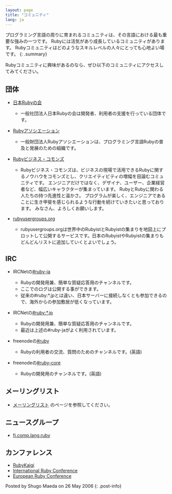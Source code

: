 ```yaml
---
layout: page
title: "コミュニティ"
lang: ja
---
```


プログラミング言語の周りに育まれるコミュニティは、その言語における最も重要な強みの一つです。
Rubyには活気があり成長しているコミュニティがあります。
Rubyコミュニティはどのようなスキルレベルの人々にとっても心地よい場です。
{: .summary}

Rubyコミュニティに興味があるのなら、ぜひ以下のコミュニティにアクセスしてみてください。

## 団体

* [日本Rubyの会][1]
  * 一般社団法人日本Rubyの会は開発者、利用者の支援を行っている団体です。

* [Rubyアソシエーション][2]
  * 一般財団法人Rubyアソシエーションは、プログラミング言語Rubyの普及と発展のための組織です。

* [Rubyビジネス・コモンズ][3]
  * Rubyビジネス・コモンズは、ビジネスの現場で活用できるRubyに関するノウハウをコモンズとし、クリエイティビティの増幅を目論むコミュニティです。
    エンジニアだけではなく、デザイナ、ユーザー、企業経営者など、幅広いキャラクターが集まっています。
    RubyとRubyに関わる人たちの持つ先進性と温かさ。
    プログラムが楽しく、エンジニアであることに生き甲斐を感じられるような行動を続けていきたいと思っております。
    みなさん、よろしくお願いします。

* [rubyusergroups.org][4]
  * rubyusergroups.orgは世界中のRubyistとRubyistの集まりを地図上にプロットして公開するサービスです。日本のRubyistやRubyistの集まりもどんどんリストに追加していくとよいでしょう。

## IRC

* IRCNetの[#ruby-ja](irc://irc.ircnet.ne.jp/%23ruby-ja?charset=iso-2022-jp)
  * Rubyの開発用兼、簡単な質疑応答用のチャンネルです。
  * ここでのログは公開する事ができます。
  * 従来の#ruby:\*.jpとは違い、日本サーバーに接続しなくとも参加できるので、海外からの参加敷居が低くなっています。

* IRCNetの[#ruby:\*.jp](irc://irc.ircnet.ne.jp/%23ruby:*.jp?charset=iso-2022-jp)
  * Rubyの開発用兼、簡単な質疑応答用のチャンネルです。
  * 最近は上述の#ruby-jaがよく利用されています。

* freenodeの[#ruby](irc://freenode/%23ruby?charset=utf-8)
  * Rubyの利用者の交流、質問のためのチャンネルです。(英語)

* freenodeの[#ruby-core](irc://freenode/%23ruby-core?charset=utf-8)
  * Rubyの開発用のチャンネルです。(英語)

## メーリングリスト

* [メーリングリスト](/ja/community/mailing-lists/) のページを参照してください。

## ニュースグループ

* [fj.comp.lang.ruby](news:fj.comp.lang.ruby)

## カンファレンス

* [RubyKaigi][5]
* [International Ruby Conference][6]
* [European Ruby Conference][7]

Posted by Shugo Maeda on 26 May 2006
{: .post-info}



[1]: http://ruby-no-kai.org/
[2]: http://www.ruby.or.jp/
[3]: http://facebook.com/rubybizcommons
[4]: http://www.rubyusergroups.org/
[5]: http://rubykaigi.org
[6]: http://www.rubyconf.org/
[7]: http://euruko.org

